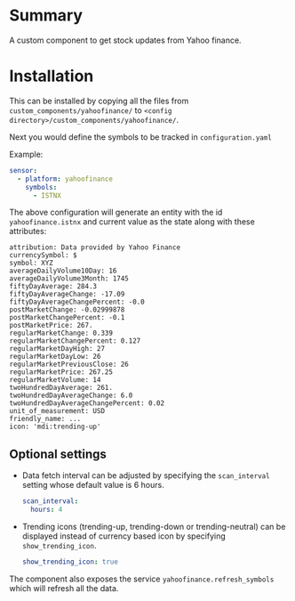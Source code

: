 # Summary

A custom component to get stock updates from Yahoo finance.

# Installation

This can be installed by copying all the files from `custom_components/yahoofinance/` to `<config directory>/custom_components/yahoofinance/`.

Next you would define the symbols to be tracked in `configuration.yaml`

Example:

```yaml
sensor:
  - platform: yahoofinance
    symbols:
      - ISTNX
```

The above configuration will generate an entity with the id `yahoofinance.istnx` and current value as the state along with these attributes:

```
attribution: Data provided by Yahoo Finance
currencySymbol: $
symbol: XYZ
averageDailyVolume10Day: 16
averageDailyVolume3Month: 1745
fiftyDayAverage: 284.3
fiftyDayAverageChange: -17.09
fiftyDayAverageChangePercent: -0.0
postMarketChange: -0.02999878
postMarketChangePercent: -0.1
postMarketPrice: 267.
regularMarketChange: 0.339
regularMarketChangePercent: 0.127
regularMarketDayHigh: 27
regularMarketDayLow: 26
regularMarketPreviousClose: 26
regularMarketPrice: 267.25
regularMarketVolume: 14
twoHundredDayAverage: 261.
twoHundredDayAverageChange: 6.0
twoHundredDayAverageChangePercent: 0.02
unit_of_measurement: USD
friendly_name: ...
icon: 'mdi:trending-up'
```

## Optional settings

- Data fetch interval can be adjusted by specifying the `scan_interval` setting whose default value is 6 hours.
  ```yaml
  scan_interval:
    hours: 4
  ```
- Trending icons (trending-up, trending-down or trending-neutral) can be displayed instead of currency based icon by specifying `show_trending_icon`.
  ```yaml
  show_trending_icon: true
  ```

The component also exposes the service `yahoofinance.refresh_symbols` which will refresh all the data.
